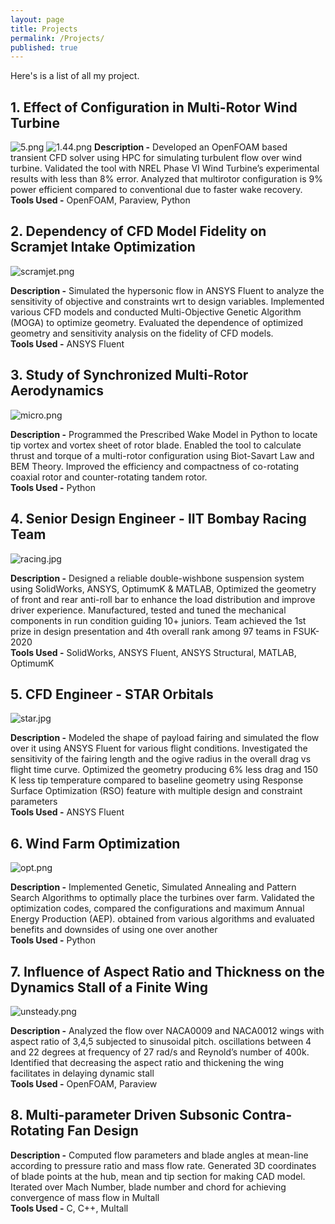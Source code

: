 ```yaml
---
layout: page
title: Projects
permalink: /Projects/
published: true
---
```

Here's is a list of all my project.
## 1. Effect of Configuration in Multi-Rotor Wind Turbine
![5.png](https://github.com/malhardp/malhar/blob/gh-pages/5.png)
![1.44.png](https://github.com/malhardp/malhar/blob/gh-pages/1.44.png)
**Description -** Developed an OpenFOAM based transient CFD solver using HPC for simulating turbulent flow over wind turbine. Validated the tool with NREL Phase VI Wind Turbine’s experimental results with less than 8% error. Analyzed that multirotor configuration is 9% power efficient compared to conventional due to faster wake recovery.\
**Tools Used -** OpenFOAM, Paraview, Python

## 2. Dependency of CFD Model Fidelity on Scramjet Intake Optimization
![scramjet.png]({{/assets/scramjet.png}})

**Description -** Simulated the hypersonic flow in ANSYS Fluent to analyze the sensitivity of objective and constraints wrt to design variables. Implemented various CFD models and conducted Multi-Objective Genetic Algorithm (MOGA) to optimize geometry. Evaluated the dependence of optimized geometry and sensitivity analysis on the fidelity of CFD models.\
**Tools Used -** ANSYS Fluent

## 3. Study of Synchronized Multi-Rotor Aerodynamics
![micro.png](https://github.com/malhardp/malhar/blob/gh-pages/micro.png)

**Description -** Programmed the Prescribed Wake Model in Python to locate tip vortex and vortex sheet of rotor blade. Enabled the tool to calculate thrust and torque of a multi-rotor configuration using Biot-Savart Law and BEM Theory. Improved the efficiency and compactness of co-rotating coaxial rotor and counter-rotating tandem rotor.\
**Tools Used -** Python

## 4. Senior Design Engineer - IIT Bombay Racing Team
![racing.jpg](https://github.com/malhardp/malhar/blob/gh-pages/racing.jpg)

**Description -** Designed a reliable double-wishbone suspension system using SolidWorks, ANSYS, OptimumK & MATLAB, Optimized the geometry of front and rear anti-roll bar to enhance the load distribution and improve driver experience. Manufactured, tested and tuned the mechanical components in run condition guiding 10+ juniors. Team achieved the 1st prize in design presentation and 4th overall rank among 97 teams in FSUK-2020\
**Tools Used -** SolidWorks, ANSYS Fluent, ANSYS Structural, MATLAB, OptimumK

## 5. CFD Engineer - STAR Orbitals
![star.jpg](https://github.com/malhardp/malhar/blob/gh-pages/star.jpg)

**Description -** Modeled the shape of payload fairing and simulated the flow over it using ANSYS Fluent for various flight conditions. Investigated the sensitivity of the fairing length and the ogive radius in the overall drag vs flight time curve. Optimized the geometry producing 6% less drag and 150 K less tip temperature compared to baseline geometry using Response Surface Optimization (RSO) feature with multiple design and constraint parameters\
**Tools Used -** ANSYS Fluent

## 6. Wind Farm Optimization
![opt.png](https://github.com/malhardp/malhar/blob/gh-pages/opt.png)

**Description -** Implemented Genetic, Simulated Annealing and Pattern Search Algorithms to optimally place the turbines over farm. Validated the optimization codes, compared the configurations and maximum Annual Energy Production (AEP). obtained from various algorithms and evaluated benefits and downsides of using one over another\
**Tools Used -** Python

## 7. Influence of Aspect Ratio and Thickness on the Dynamics Stall of a Finite Wing
![unsteady.png](https://github.com/malhardp/malhar/blob/gh-pages/unsteady.png)

**Description -** Analyzed the flow over NACA0009 and NACA0012 wings with aspect ratio of 3,4,5 subjected to sinusoidal pitch. oscillations between 4 and 22 degrees at frequency of 27 rad/s and Reynold’s number of 400k. Identified that decreasing the aspect ratio and thickening the wing facilitates in delaying dynamic stall\
**Tools Used -** OpenFOAM, Paraview

## 8. Multi-parameter Driven Subsonic Contra-Rotating Fan Design

**Description -** Computed flow parameters and blade angles at mean-line according to pressure ratio and mass flow rate. Generated 3D coordinates of blade points at the hub, mean and tip section for making CAD model. Iterated over Mach Number, blade number and chord for achieving convergence of mass flow in Multall\
**Tools Used -** C, C++, Multall
